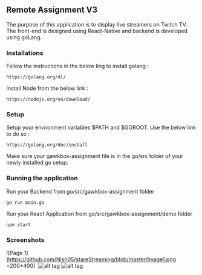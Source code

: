 ## Remote Assignment V3
The purpose of this application is to display live streamers on Twitch TV. The front-end is designed using React-Native and backend is developed using goLang.
### Installations
Follow the instructions in the below ling to install golang :
```
https://golang.org/dl/
```
Install Node from the below link :
```
https://nodejs.org/en/download/
```
### Setup
Setup your environment variables $PATH and $GOROOT. Use the below link to do so :
```
https://golang.org/doc/install
```
Make sure your gawkbox-assignment file is in the go/src folder of your newly installed go setup.

### Running the application
Run your Backend from go/src/gawkbox-assignment folder
```
go run main.go
```
Run your React Application from go/src/gawkbox-assignment/demo folder
```
npm start
```
### Screenshots
![Page 1](https://github.com/Nish05/stareStreaming/blob/master/Image1.png =200*400)
<img src >
![alt tag](/Users/Nish/go/src/gawkbox-assignment/Image2.png "Activity 2")
![alt tag](/Users/Nish/go/src/gawkbox-assignment/Image3.png "Activity 3")
